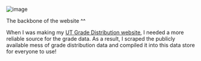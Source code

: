 ![image](https://github.com/DereC4/ut-grade-data/assets/53978637/e99d9201-c9bd-4088-81d6-06aeebbd3587)

The backbone of the website ^^

When I was making my [UT Grade Distribution website](https://derec4.github.io/ut-grade-distribution-viewer/), I needed a more reliable source for the grade data. As a result, I scraped the publicly available mess of grade distribution data and compiled it into this data store for everyone to use!  

